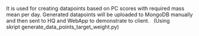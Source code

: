 It is used for creating datapoints based on PC scores with required mass mean per day. Generated datapoints will be uploaded to MongoDB manually and then sent to HQ and WebApp to demonstrate to client.   (Using skript generate_data_points_target_weight.py)